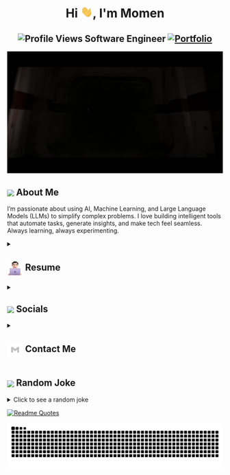 <h1 align="center">Hi <img src="https://github.com/momenmian/momenmian/blob/main/icons/Hi.gif" width="28px"/>, I'm Momen</h1>
<h2 align="center">
  <img src="https://komarev.com/ghpvc/?username=momenmian&color=dc143c&style=for-the-badge" alt="Profile Views" style="height:21px;">
  Software Engineer
  <a href="https://momenmian.github.io/">
    <img src="https://img.shields.io/badge/Portfolio-543DE0?style=for-the-badge&logo=About.me&logoColor=white" alt="Portfolio" style="height:22px;">
  </a>
</h2>
<div align="center">
 <img alt="GIF" src="https://github.com/momenmian/momenmian/blob/main/icons/Darth Vader.gif" />
</div>

## <img align ='center' src="https://i.giphy.com/media/v1.Y2lkPTc5MGI3NjExdjh2dDM4bDhyYzM5NmppaHJ6dG56Mmh3bTkyanFkdWRvZ3R1cGoycSZlcD12MV9pbnRlcm5hbF9naWZfYnlfaWQmY3Q9ZQ/LOnt6uqjD9OexmQJRB/giphy.gif" width="37" /> About Me

I’m passionate about using AI, Machine Learning, and Large Language Models (LLMs) to simplify complex problems. I love building intelligent tools that automate tasks, generate insights, and make tech feel seamless. Always learning, always experimenting.
<details>
 <summary>
    <h2> 
      <img align="center" src="https://github.com/momenmian/momenmian/blob/main/icons/about.png" width="37" /> 
    Resume
    </h2>
</summary>


 <details>
  <summary><h4> <img align="center" src="https://github.com/momenmian/momenmian/blob/main/icons/academics.gif" width="29"/> Academics</h4></summary>
  <span><img src="https://img.shields.io/badge/CSE-BRAC University-1877F2?style=for-the-badge"></span>

  
</details>
 <details>
  <summary><h4> <img align="center" src="https://github.com/momenmian/momenmian/blob/main/icons/experience.gif"  width="29"/> Experience</h2></summary>

- **Associate Manager, Process Automation and R&D** at BRAC Bank PLC | September 2023 - Current
  - Developed a customer grading system using machine learning algorithms, streamlining loan disbursement and significantly reducing processing time.
  - Automated an email classification system powered by machine learning, categorizing customer queries to improve communication efficiency and reduce manual intervention.
  - Implemented an automated mailing system, integrating detailed Excel sheets for different employee levels to ensure accurate and timely customer data distribution, improving productivity by 50%.
  - Leveraged RPA to automate mundane tasks, simplify reporting processes, and update customer profiles via SharePoint automation, reducing task completion times by 40%.
  - Deployed a Nextcloud app for efficient file management, boosting team collaboration and document handling.
    
- **Content Creator** | April 2023 - Current
  - Technevo: Latest Technology, Artificial Intelligence, Tech Life

</details>

<details>
  <summary><h4> <img align="center" src="https://user-images.githubusercontent.com/74038190/216122041-518ac897-8d92-4c6b-9b3f-ca01dcaf38ee.png"  width="29"/> Coding Handles</h2></summary>

  [![LeetCode](https://img.shields.io/badge/LeetCode-000000?style=for-the-badge&logo=LeetCode&logoColor=#d16c06)](https://www.leetcode.com/momenmian)
  
</details>

<details>
  <summary><h4> <img align="center" src="https://github.com/momenmian/momenmian/blob/main/icons/techstack.gif"  width="29"/> Tech Stack</h2></summary>

  ### 🤖 Artificial Intelligence
  ![ChatGPT](https://img.shields.io/badge/ChatGPT-74aa9c?logo=openai&logoColor=white)
  ![Claude](https://img.shields.io/badge/Claude-D97757?logo=claude&logoColor=fff)
  ![Deepseek](https://custom-icon-badges.demolab.com/badge/Deepseek-4D6BFF?logo=deepseek&logoColor=fff)
  ![Firebase Studio](https://custom-icon-badges.demolab.com/badge/Firebase%20Studio-F66C21?logo=firebase-studio&logoColor=fff)
  ![GitHub Copilot](https://img.shields.io/badge/GitHub%20Copilot-000?logo=githubcopilot&logoColor=fff)
  ![Hugging Face](https://img.shields.io/badge/Hugging%20Face-FFD21E?logo=huggingface&logoColor=000)
  ![Google Gemini](https://img.shields.io/badge/Google%20Gemini-886FBF?logo=googlegemini&logoColor=fff)
  ![Perplexity](https://img.shields.io/badge/Perplexity-1FB8CD?logo=perplexity&logoColor=fff)
  ![v0](https://img.shields.io/badge/v0-000?logo=v0&logoColor=fff)

  #### ✏️ Blog
  ![Medium](https://img.shields.io/badge/Medium-%23000000.svg?logo=medium&logoColor=white)

  ### 🌐 Browser
  ![Arc](https://img.shields.io/badge/Arc-FCBFBD?logo=arc&logoColor=000)
  ![Firefox](https://img.shields.io/badge/Firefox-FF7139?logo=Firefox&logoColor=white)
  ![Google Chrome](https://img.shields.io/badge/Google%20Chrome-4285F4?logo=GoogleChrome&logoColor=white)
  ![Google Chrome](https://img.shields.io/badge/Google%20Chrome-4285F4?logo=GoogleChrome&logoColor=white)
  ![Safari](https://img.shields.io/badge/Safari-006CFF?logo=safari&logoColor=fff)
  ![Tor](https://img.shields.io/badge/Tor-7D4698?logo=Tor-Browser&logoColor=white)

  ### 🌫️ Cloud Storage
  ![Dropbox](https://img.shields.io/badge/Dropbox-0061FF?logo=dropbox&logoColor=fff)
	![Google Drive](https://img.shields.io/badge/Google%20Drive-4285F4?logo=googledrive&logoColor=fff)
  ![iCloud](https://img.shields.io/badge/iCloud-3693F3?logo=icloud&logoColor=fff)
  ![Google Drive](https://img.shields.io/badge/Google%20Drive-4285F4?logo=googledrive&logoColor=fff)
  ![Google Drive](https://img.shields.io/badge/Google%20Drive-4285F4?logo=googledrive&logoColor=fff)

  ### ☁️ Cloud System
  ![Firebase](https://img.shields.io/badge/Firebase-039BE5?logo=Firebase&logoColor=white)
  ![Microsoft Azure](https://custom-icon-badges.demolab.com/badge/Microsoft%20Azure-0089D6?logo=msazure&logoColor=white)
  ![Vercel](https://img.shields.io/badge/Vercel-%23000000.svg?logo=vercel&logoColor=white)

  ### 💻 Code Editor
  ![IntelliJ IDEA](https://img.shields.io/badge/IntelliJIDEA-000000.svg?logo=intellij-idea&logoColor=white)
  ![Notepad++](https://img.shields.io/badge/Notepad++-90E59A.svg?&logo=notepad%2b%2b&logoColor=black)
  ![Python IDLE](https://img.shields.io/badge/Python%20IDLE-3776AB?logo=python&logoColor=fff)
  ![Visual Studio Code](https://custom-icon-badges.demolab.com/badge/Visual%20Studio%20Code-0078d7.svg?logo=vsc&logoColor=white)
  ![Zed](https://img.shields.io/badge/Zed-white?logo=zedindustries&logoColor=084CCF)

  ### 🤝 Collaboration Tool
  ![Miro](https://img.shields.io/badge/Miro-050038?logo=miro&logoColor=fff)
  ![Slack](https://img.shields.io/badge/Slack-4A154B?logo=slack&logoColor=fff)
  ![Trello](https://img.shields.io/badge/Trello-0052CC?logo=trello&logoColor=fff)
  ![Zoom](https://img.shields.io/badge/Zoom-2D8CFF?logo=zoom&logoColor=white)

  ### ⛈️ Database
  ![Firebase](https://img.shields.io/badge/Firebase-039BE5?logo=Firebase&logoColor=white)
  ![Microsoft SQL Server](https://custom-icon-badges.demolab.com/badge/Microsoft%20SQL%20Server-CC2927?logo=mssqlserver-white&logoColor=white)
  ![MySQL](https://img.shields.io/badge/MySQL-4479A1?logo=mysql&logoColor=fff)
  ![Microsoft SQL Server](https://custom-icon-badges.demolab.com/badge/Microsoft%20SQL%20Server-CC2927?logo=mssqlserver-white&logoColor=white)
  ![Postgres](https://img.shields.io/badge/Postgres-%23316192.svg?logo=postgresql&logoColor=white)
  ![SQLite](https://img.shields.io/badge/SQLite-%2307405e.svg?logo=sqlite&logoColor=white)
  ![Supabase](https://img.shields.io/badge/Supabase-3FCF8E?logo=supabase&logoColor=fff)

  ### 📊 Data Science
  ![Google Colab](https://img.shields.io/badge/Google%20Colab-F9AB00?logo=googlecolab&logoColor=fff)
  ![Matplotlib](https://custom-icon-badges.demolab.com/badge/Matplotlib-71D291?logo=matplotlib&logoColor=fff)
  [![NumPy](https://img.shields.io/badge/NumPy-4DABCF?logo=numpy&logoColor=fff)](#)
  ![Pandas](https://img.shields.io/badge/Pandas-150458?logo=pandas&logoColor=fff)

  ### 📄 Documentation
  ![Notion](https://img.shields.io/badge/Notion-000?logo=notion&logoColor=fff)

 ### 🎓 Education
 ![Codecademy](https://img.shields.io/badge/Codecademy-%2321759B.svg?logo=codecademy&logoColor=white)
 ![Coursera](https://img.shields.io/badge/Coursera-0056D2?logo=coursera&logoColor=fff)
 ![edX](https://img.shields.io/badge/edX-02262B?logo=edx&logoColor=fff)
 ![freeCodeCamp](https://img.shields.io/badge/freeCodeCamp-0A0A23?logo=freecodecamp&logoColor=fff)
 ![GeeksForGeeks](https://img.shields.io/badge/GeeksforGeeks-298D46?logo=geeksforgeeks&logoColor=white)
 ![Khan Academy](https://img.shields.io/badge/Khan%20Academy-14BF96?logo=khanacademy&logoColor=fff)
 ![LinkedIn Learning](https://custom-icon-badges.demolab.com/badge/LinkedIn%20Learning-0A66C2?logo=linkedin-white&logoColor=fff)
 ![Pluralsight](https://img.shields.io/badge/Pluralsight-F15B2A?logo=pluralsight&logoColor=fff)
 ![Udacity](https://img.shields.io/badge/Udacity-02B3E4?logo=udacity&logoColor=fff)
 ![Udemy](https://img.shields.io/badge/Udemy-A435F0?logo=udemy&logoColor=fff)
 ![W3Schools](https://img.shields.io/badge/W3Schools-04AA6D?logo=w3schools&logoColor=fff)

 # 🖼️ Framework
 ![Docker](https://img.shields.io/badge/Docker-2496ED?logo=docker&logoColor=fff)
 ![FastAPI](https://img.shields.io/badge/FastAPI-009485.svg?logo=fastapi&logoColor=white)
 ![Next.js](https://img.shields.io/badge/Next.js-black?logo=next.js&logoColor=white)
![NodeJS](https://img.shields.io/badge/Node.js-6DA55F?logo=node.js&logoColor=white)
![PyTorch](https://img.shields.io/badge/PyTorch-ee4c2c?logo=pytorch&logoColor=white)
![React](https://img.shields.io/badge/React-%2320232a.svg?logo=react&logoColor=%2361DAFB)
![Selenium](https://img.shields.io/badge/Selenium-43B02A?logo=selenium&logoColor=fff)
![shadcn/ui](https://img.shields.io/badge/shadcn%2Fui-000?logo=shadcnui&logoColor=fff)
![Svelte](https://img.shields.io/badge/Svelte-%23f1413d.svg?logo=svelte&logoColor=white)
![SvelteKit](https://img.shields.io/badge/SvelteKit-%23f1413d.svg?logo=svelte&logoColor=white)
 

  #### Languages
  
  ![Python](https://img.shields.io/badge/python-3670A0?style=for-the-badge&logo=python&logoColor=ffdd54) 
  ![Java](https://img.shields.io/badge/java-%23ED8B00.svg?style=for-the-badge&logo=java&logoColor=white)
  ![Rust](https://img.shields.io/badge/Rust-000000?logo=Rust&logoColor=white)
  ![Go](https://img.shields.io/badge/Go-00ADD8?logo=Go&logoColor=white&style=for-the-badge)
  ![C++](https://img.shields.io/badge/c++-%2300599C.svg?style=for-the-badge&logo=c%2B%2B&logoColor=white)  
  ![JavaScript](https://img.shields.io/badge/javascript-%23323330.svg?style=for-the-badge&logo=javascript&logoColor=%23F7DF1E)
  ![MySQL](https://img.shields.io/badge/mysql-%2300f.svg?style=for-the-badge&logo=mysql&logoColor=white) 
  ![PHP](https://img.shields.io/badge/PHP-777BB4?logo=php&logoColor=white)


  #### Libraries/Frameworks
  ![Django](https://img.shields.io/badge/django-%23092E20.svg?style=for-the-badge&logo=django&logoColor=white) 
  ![Next.js](https://img.shields.io/badge/next.js-000000?style=for-the-badge&logo=nextdotjs&logoColor=white)
  ![Tensorflow](https://img.shields.io/badge/TensorFlow-FF6F00?style=for-the-badge&logo=tensorflow&logoColor=white)
  ![Pytorch](https://img.shields.io/badge/PyTorch-EE4C2C?style=for-the-badge&logo=pytorch&logoColor=white)
  ![Scikit-Learn](https://img.shields.io/badge/-Scikit--Learn-F7931E?logo=scikit-learn&logoColor=white)
  ![Pandas](https://img.shields.io/badge/-Pandas-333333?style=flat&logo=pandas)
  ![NumPy](https://img.shields.io/badge/Numpy-777BB4?style=for-the-badge&logo=numpy&logoColor=white)


  #### Tools
  ![ChatGPT](https://img.shields.io/badge/chatGPT-74aa9c?logo=openai&logoColor=white)
  ![Anthropic](https://img.shields.io/static/v1?style=for-the-badge&message=Anthropic&color=191919&logo=Anthropic&logoColor=FFFFFF&label=)
  ![Arduino](https://img.shields.io/badge/-Arduino-00979D?style=for-the-badge&logo=Arduino&logoColor=white)
  ![Notion](https://img.shields.io/badge/Notion-%23000000.svg?style=for-the-badge&logo=notion&logoColor=white)
</details>

  ### Leetcode
  <div align="center">
  <a href="https://leetcode.com/binarysolver">
  <img height="316" src="https://leetcard.jacoblin.cool/momenmian?theme=dark&font=Ubuntu&cache=14400&ext=contest&sheets=https://gist.githubusercontent.com/binarysolver/5e715e284c89cace8f5fa09f7fb930b8/raw/ec0be570f114124b1a2156a660d67baa0ab5639d/leetcode_stats_card.css" alt="Binary Solver Leetcode Stats"/>
  </a>
 </div>

  
  ### GitHub
  <div align="center">

   ![](https://github-readme-stats.vercel.app/api?username=momenmian&theme=tokyonight&hide_border=false&include_all_commits=true&count_private=false)<br/>
   ![](https://github-readme-streak-stats.herokuapp.com/?user=momenmian&theme=tokyonight&hide_border=false)<br/>
   ![](https://github-readme-stats.vercel.app/api/top-langs/?username=momenmian&theme=tokyonight&hide_border=false&include_all_commits=true&count_private=false&layout=compact)<br/>
   ![](https://github-readme-activity-graph.vercel.app/graph?username=momenmian&theme=tokyo-night)

  </div>
</details>

<details>
  <summary><h2> <img align ='center' src='https://i.giphy.com/media/v1.Y2lkPTc5MGI3NjExaGtqdDdwN2oyNWJ4czlncHBkamJxaHcxYmVmcXY3a3I3MjRmYjBrbCZlcD12MV9pbnRlcm5hbF9naWZfYnlfaWQmY3Q9ZQ/kmUvauX8TMWg0OsqKW/giphy.gif' width ='37' /> Socials</h2></summary>

<div style="display: flex; flex-direction: column; justify-content: center; align-items: center; ">
  <a href="https://github.com/momenmian">
    <img align="center" src="https://github.com/momenmian/momenmian/blob/main/icons/GitHub.gif" width="70"/>
  </a>
  <a href="https://linkedin.com/in/momenmian">
    <img align="center" src="https://github.com/momenmian/momenmian/blob/main/icons/LinkedIn.gif" width="70"/>
  </a>
</div>

  
</details>


<details>
  <summary><h2> <img align="center" src="https://github.com/momenmian/momenmian/blob/main/icons/Contact.gif" width="37"/> Contact Me</h2></summary>
  <p>
    <i>You can reach out to me via</i>
    <a href="mailto:mohammadmomenmian@hotmail.com">
      <img align="center" src="https://github.com/momenmian/momenmian/blob/main/icons/Gmail.gif" width="100"/>
    </a>
  </p>
</details>

## <img align ='center' src='https://media2.giphy.com/media/UQDSBzfyiBKvgFcSTw/giphy.gif?cid=ecf05e47p3cd513axbek3f56ti3jzizq8hincw20jauyyfyw&rid=giphy.gif' width ='37' /> Random Joke 

<details>
  <summary>Click to see a random joke</summary>
  <div align="center">
   
  ![Jokes Card](https://readme-jokes.vercel.app/api?theme=halloween)
  
  </div>
</details>

[![Readme Quotes](https://quotes-github-readme.vercel.app/api?type=horizontal&theme=dark)](https://github.com/piyushsuthar/github-readme-quotes)

<div align="center">
  <picture>
    <source media="(prefers-color-scheme: dark)" srcset="https://github.com/momenmian/momenmian/blob/output/github-contribution-grid-snake-dark.svg">
    <source media="(prefers-color-scheme: light)" srcset="https://github.com/momenmian/momenmian/blob/output/github-contribution-grid-snake.svg">
    <img alt="github contribution grid snake animation" src="https://github.com/momenmian/momenmian/blob/output/github-contribution-grid-snake.svg">
  </picture>
</div>
